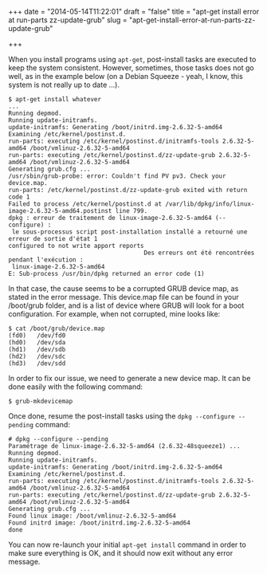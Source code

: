 +++
date = "2014-05-14T11:22:01"
draft = "false"
title = "apt-get install error at run-parts zz-update-grub"
slug = "apt-get-install-error-at-run-parts-zz-update-grub"

+++

When you install programs using `apt-get`, post-install tasks are executed to keep the system consistent. However, sometimes, those tasks does not go well, as in the example below (on a Debian Squeeze - yeah, I know, this system is not really up to date ...).

    $ apt-get install whatever
    ...
    Running depmod.
    Running update-initramfs.
    update-initramfs: Generating /boot/initrd.img-2.6.32-5-amd64
    Examining /etc/kernel/postinst.d.
    run-parts: executing /etc/kernel/postinst.d/initramfs-tools 2.6.32-5-amd64 /boot/vmlinuz-2.6.32-5-amd64
    run-parts: executing /etc/kernel/postinst.d/zz-update-grub 2.6.32-5-amd64 /boot/vmlinuz-2.6.32-5-amd64
    Generating grub.cfg ...
    /usr/sbin/grub-probe: error: Couldn't find PV pv3. Check your device.map.
    run-parts: /etc/kernel/postinst.d/zz-update-grub exited with return code 1
    Failed to process /etc/kernel/postinst.d at /var/lib/dpkg/info/linux-image-2.6.32-5-amd64.postinst line 799.
    dpkg : erreur de traitement de linux-image-2.6.32-5-amd64 (--configure) :
     le sous-processus script post-installation installé a retourné une erreur de sortie d'état 1
    configured to not write apport reports
                                          Des erreurs ont été rencontrées pendant l'exécution :
     linux-image-2.6.32-5-amd64
    E: Sub-process /usr/bin/dpkg returned an error code (1)

In that case, the cause seems to be a corrupted GRUB device map, as stated in the error message. 
This device.map file can be found in your /boot/grub folder, and is a list of device where GRUB will look for a boot configuration. 
For example, when not corrupted, mine looks like:

    $ cat /boot/grub/device.map 
    (fd0)   /dev/fd0
    (hd0)   /dev/sda
    (hd1)   /dev/sdb
    (hd2)   /dev/sdc
    (hd3)   /dev/sdd

In order to fix our issue, we need to generate a new device map. It can be done easily with the following command:

    $ grub-mkdevicemap

Once done, resume the post-install tasks using the `dpkg --configure --pending` command:

    # dpkg --configure --pending
    Paramétrage de linux-image-2.6.32-5-amd64 (2.6.32-48squeeze1) ...
    Running depmod.
    Running update-initramfs.
    update-initramfs: Generating /boot/initrd.img-2.6.32-5-amd64
    Examining /etc/kernel/postinst.d.
    run-parts: executing /etc/kernel/postinst.d/initramfs-tools 2.6.32-5-amd64 /boot/vmlinuz-2.6.32-5-amd64
    run-parts: executing /etc/kernel/postinst.d/zz-update-grub 2.6.32-5-amd64 /boot/vmlinuz-2.6.32-5-amd64
    Generating grub.cfg ...
    Found linux image: /boot/vmlinuz-2.6.32-5-amd64
    Found initrd image: /boot/initrd.img-2.6.32-5-amd64
    done

You can now re-launch your initial `apt-get install` command in order to make sure everything is OK, and it should now exit without any error message.
